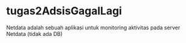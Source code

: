 # tugas2AdsisGagalLagi
Netdata adalah sebuah aplikasi untuk monitoring aktivitas pada server
Netdata (tidak ada DB)
